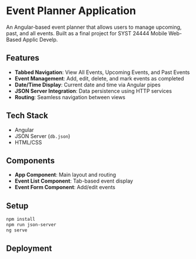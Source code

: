 # Event Planner Application

An Angular-based event planner that allows users to manage upcoming, past, and all events. Built as a final project for SYST 24444 Mobile Web-Based Applic Develp.

## Features

- **Tabbed Navigation**: View All Events, Upcoming Events, and Past Events  
- **Event Management**: Add, edit, delete, and mark events as completed  
- **Date/Time Display**: Current date and time via Angular pipes  
- **JSON Server Integration**: Data persistence using HTTP services  
- **Routing**: Seamless navigation between views  

## Tech Stack

- Angular  
- JSON Server (`db.json`)  
- HTML/CSS  

## Components

- **App Component**: Main layout and routing  
- **Event List Component**: Tab-based event display  
- **Event Form Component**: Add/edit events  

## Setup

```bash
npm install
npm run json-server
ng serve
```

## Deployment

